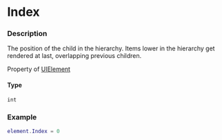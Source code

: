 # Index
### Description
The position of the child in the hierarchy. Items lower in the hierarchy get rendered at last, overlapping previous children.

Property of [UIElement](/classes/UIElement/)

#### Type
`int`

### Example
```lua
element.Index = 0
```
